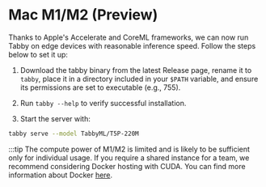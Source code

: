 # Mac M1/M2 (Preview)

Thanks to Apple's Accelerate and CoreML frameworks, we can now run Tabby on edge devices with reasonable inference speed. Follow the steps below to set it up:

1. Download the tabby binary from the latest Release page, rename it to `tabby`, place it in a directory included in your `$PATH` variable, and ensure its permissions are set to executable (e.g., 755).
3. Run `tabby --help` to verify successful installation.

3. Start the server with:
```bash
tabby serve --model TabbyML/T5P-220M
```


:::tip
The compute power of M1/M2 is limited and is likely to be sufficient only for individual usage. If you require a shared instance for a team, we recommend considering Docker hosting with CUDA. You can find more information about Docker [here](./docker).
